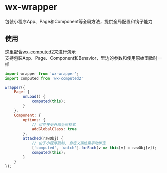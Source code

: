 # wx-wrapper
包装小程序App、Page和Component等全局方法，提供全局配置和钩子能力

## 使用
这里配合[wx-computed2](https://github.com/b2ns/wx-computed2)来进行演示  
支持包装App、Page、Component和Behavior，里边的参数和使用原始函数时一样
```javascript
import wrapper from 'wx-wrapper';
import computed from 'wx-computed2';

wrapper({
    Page: {
        onLoad() {
            computed(this);
        }
    },
    Component: {
        options: {
            // 组件接受外部全局样式
            addGlobalClass: true
        },
        attached(rawObj) {
            // 由于小程序限制, 自定义属性需手动绑定
            ['computed', 'watch'].forEach(v => this[v] = rawObj[v]);
            computed(this);
        }
    }
});
```
